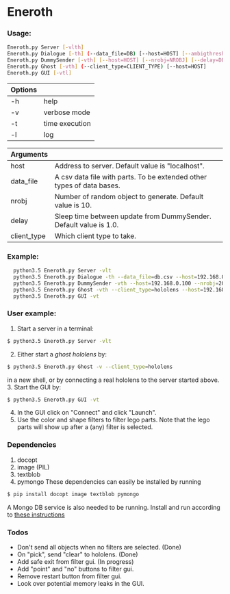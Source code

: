 # Eneroth  
### Usage:
```sh
Eneroth.py Server [-vlth]
Eneroth.py Dialogue [-th] (--data_file=DB) [--host=HOST] [--ambigthresh=AMBIGTHRESH]
Eneroth.py DummySender [-vth] [--host=HOST] [--nrobj=NROBJ] [--delay=DELAY]
Eneroth.py Ghost [-vth] (--client_type=CLIENT_TYPE) [--host=HOST] 
Eneroth.py GUI [-vtl]
```

| Options  |   |
| ------ | ------ |
| -h | help |
| -v | verbose mode |
| -t | time execution |
| -l | log |

|  Arguments |   |
| ------ | ------ |
| host |  Address to server. Default value is "localhost". |
| data_file | A csv data file with parts. To be extended other types of data bases. |
| nrobj | Number of random object to generate. Default value is 10. |
| delay | Sleep time between update from DummySender. Default value is 1.0. |
| client_type | Which client type to take. |

### Example:
```sh
  python3.5 Eneroth.py Server -vlt
  python3.5 Eneroth.py Dialogue -th --data_file=db.csv --host=192.168.0.100 --ambigthresh=0.5
  python3.5 Eneroth.py DummySender -vth --host=192.168.0.100 --nrobj=20 --delay=2.0
  python3.5 Eneroth.py Ghost -vth --client_type=hololens --host=192.168.0.100
  python3.5 Eneroth.py GUI -vt
 ```
 
 ### User example:
 1. Start a server in a terminal:
 ```sh
$ python3.5 Eneroth.py Server -vlt
```
2. Either start a *ghost hololens* by:
 ```sh
$ python3.5 Eneroth.py Ghost -v --client_type=hololens
```
in a new shell, or by connecting a real hololens to the server started above.
3. Start the GUI by:
 ```sh
$ python3.5 Eneroth.py GUI -vt
```
4. In the GUI click on "Connect" and click "Launch".
5. Use the color and shape filters to filter lego parts. Note that the lego parts will show up after a (any) filter is selected.

### Dependencies
1. docopt
2. image (PIL)
3. textblob
4. pymongo
These dependencies can easily be installed by running
```sh
$ pip install docopt image textblob pymongo
```
A Mongo DB service is also needed to be running. Install and run according to [these instructions](https://docs.mongodb.com/manual/tutorial/install-mongodb-on-windows/)

### Todos
 - Don't send all objects when no filters are selected. (Done)
 - On "pick", send "clear" to hololens. (Done)
 - Add safe exit from filter gui. (In progress)
 - Add "point" and "no" buttons to filter gui.
 - Remove restart button from filter gui.
 - Look over potential memory leaks in the GUI.









